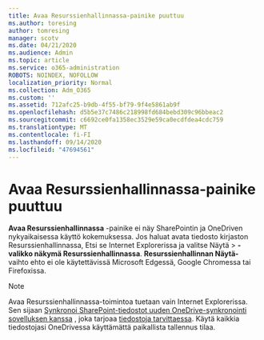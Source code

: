 ```yaml
---
title: Avaa Resurssienhallinnassa-painike puuttuu
ms.author: toresing
author: tomresing
manager: scotv
ms.date: 04/21/2020
ms.audience: Admin
ms.topic: article
ms.service: o365-administration
ROBOTS: NOINDEX, NOFOLLOW
localization_priority: Normal
ms.collection: Adm_O365
ms.custom: ''
ms.assetid: 712afc25-b9db-4f55-bf79-9f4e5861ab9f
ms.openlocfilehash: d5b5e37c7486c218998fd684bebd309c96bbeac2
ms.sourcegitcommit: c6692ce0fa1358ec3529e59ca0ecdfdea4cdc759
ms.translationtype: MT
ms.contentlocale: fi-FI
ms.lasthandoff: 09/14/2020
ms.locfileid: "47694561"
---
```

# <a name="the-open-with-explorer-button-is-missing"></a>Avaa Resurssienhallinnassa-painike puuttuu

**Avaa Resurssienhallinnassa** -painike ei näy SharePointin ja OneDriven nykyaikaisessa käyttö kokemuksessa. Jos haluat avata tiedosto kirjaston Resurssienhallinnassa, Etsi se Internet Explorerissa ja valitse Näytä \> **-valikko näkymä Resurssienhallinnassa**. **Resurssienhallinnan Näytä-** vaihto ehto ei ole käytettävissä Microsoft Edgessä, Google Chromessa tai Firefoxissa. 
  
> [!NOTE]
> Avaa Resurssienhallinnassa-toimintoa tuetaan vain Internet Explorerissa. Sen sijaan [Synkronoi SharePoint-tiedostot uuden OneDrive-synkronointi sovelluksen kanssa](https://support.office.com/article/6de9ede8-5b6e-4503-80b2-6190f3354a88.aspx) , joka tarjoaa [tiedostoja tarvittaessa](https://support.office.com/article/0e6860d3-d9f3-4971-b321-7092438fb38e.aspx). Käytä kaikkia tiedostojasi OneDrivessa käyttämättä paikallista tallennus tilaa. 
  

